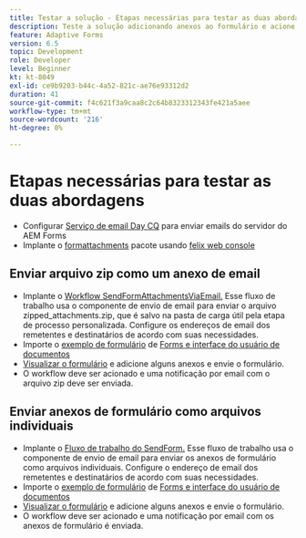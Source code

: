 ```yaml
---
title: Testar a solução - Etapas necessárias para testar as duas abordagens
description: Teste a solução adicionando anexos ao formulário e acione o fluxo de trabalho para enviar o email.
feature: Adaptive Forms
version: 6.5
topic: Development
role: Developer
level: Beginner
kt: kt-8049
exl-id: ce9b9203-b44c-4a52-821c-ae76e93312d2
duration: 41
source-git-commit: f4c621f3a9caa8c2c64b8323312343fe421a5aee
workflow-type: tm+mt
source-wordcount: '216'
ht-degree: 0%

---
```


# Etapas necessárias para testar as duas abordagens

* Configurar [Serviço de email Day CQ](https://experienceleague.adobe.com/docs/experience-manager-65/administering/operations/notification.html?lang=en#configuring-the-mail-service) para enviar emails do servidor do AEM Forms
* Implante o [formattachments](assets/formattachments.formattachments.core-1.0-SNAPSHOT.jar) pacote usando [felix web console](http://localhost:4502/system/console/bundles)

## Enviar arquivo zip como um anexo de email



* Implante o [Workflow SendFormAttachmentsViaEmail.](assets/zipped-form-attachments-model.zip) Esse fluxo de trabalho usa o componente de envio de email para enviar o arquivo zipped_attachments.zip, que é salvo na pasta de carga útil pela etapa de processo personalizada. Configure os endereços de email dos remetentes e destinatários de acordo com suas necessidades.
* Importe o [exemplo de formulário](assets/zip-form-attachments-form.zip) de [Forms e interface do usuário de documentos](http://localhost:4502/aem/forms.html/content/dam/formsanddocuments)
* [Visualizar o formulário](http://localhost:4502/content/dam/formsanddocuments/zippformattachments/jcr:content?wcmmode=disabled) e adicione alguns anexos e envie o formulário.
* O workflow deve ser acionado e uma notificação por email com o arquivo zip deve ser enviada.

## Enviar anexos de formulário como arquivos individuais

* Implante o [Fluxo de trabalho do SendForm.](assets/send-form-attachments-model.zip) Esse fluxo de trabalho usa o componente de envio de email para enviar os anexos de formulário como arquivos individuais. Configure o endereço de email dos remetentes e destinatários de acordo com suas necessidades.
* Importe o [exemplo de formulário](assets/send-list-attachments-form.zip) de [Forms e interface do usuário de documentos](http://localhost:4502/aem/forms.html/content/dam/formsanddocuments)
* [Visualizar o formulário](http://localhost:4502/content/dam/formsanddocuments/sendlistofattachments/jcr:content?wcmmode=disabled) e adicione alguns anexos e envie o formulário.
* O workflow deve ser acionado e uma notificação por email com os anexos de formulário é enviada.
